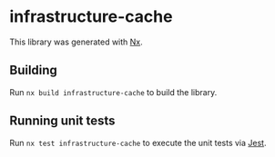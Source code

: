 # infrastructure-cache

This library was generated with [Nx](https://nx.dev).

## Building

Run `nx build infrastructure-cache` to build the library.

## Running unit tests

Run `nx test infrastructure-cache` to execute the unit tests via [Jest](https://jestjs.io).
